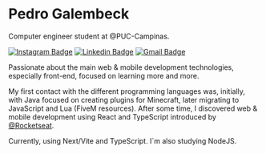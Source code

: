 <!-- ## ⭐️ | LDNzera 

```javascript
const Profile = {
    code: ["TypeScript", "Javascript", "Lua", "React", "Next" ],
    askMeAbout: ["fivem", "web-dev", "tech", "app dev", "music"],
    technologies: {
       frontEnd: ["React", "Next"],
       mobileApp: ["React Native", "Expo"],
       backEnd: {
            js: ["nodejs"],
        }, 
        databases: ["MySql", "sqlite"],
        misc: ["Fivem"],
        learning: ["Authentication and Database w/ Firebase"]
    },
    loves: "Cars and planes."
};
```
  
<a href="https://github.com/LDNzera">
  <img height="180em" src="https://github-readme-stats.vercel.app/api?username=LDNzera&theme=react&show_icons=true" style"max-width: 100%;" />
  <img height="180em" src="https://github-readme-stats.vercel.app/api/top-langs/?username=LDNzera&theme=react&layout=compact" style"max-width: 100%;" />
</a>

<br/> -->

# Pedro Galembeck

Computer engineer student at @PUC-Campinas.

[![Instagram Badge](https://img.shields.io/badge/-@galembeckx-C70039?style=flat-square&labelColor=C70039&logo=instagram&logoColor=white&link=https://instagram.com/galembeckx)](https://instagram.com/galembeckx) 
[![Linkedin Badge](https://img.shields.io/badge/-Pedro%20Galembeck-C70039?style=flat-square&logo=Linkedin&logoColor=white&link=https://www.linkedin.com/in/pedro-galembeck/)](https://www.linkedin.com/public-profile/settings?lipi=urn%3Ali%3Apage%3Ad_flagship3_profile_self_edit_contact-info%3B2fFP%2BZziQkqN2g%2F693v5Wg%3D%3D) 
[![Gmail Badge](https://img.shields.io/badge/-galembeckpedro@gmail.com-C70039?style=flat-square&logo=Gmail&logoColor=white&link=mailto:galembeckpedro@gmail.com)](mailto:galembeckpedro@gmail.com)

Passionate about the main web & mobile development technologies, especially front-end, focused on learning more and more.

My first contact with the different programming languages ​​was, initially, with Java focused on creating plugins for Minecraft, later migrating to JavaScript and Lua (FiveM resources). After some time, I discovered web & mobile development using React and TypeScript introduced by [@Rocketseat](https://www.rocketseat.com.br).

Currently, using Next/Vite and TypeScript. I´m also studying NodeJS.
